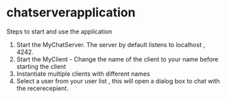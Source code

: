# chatserverapplication

Steps to start and use the application

1) Start the MyChatServer. The server by default listens to localhost , 4242.
2) Start the MyClient - Change the name of the client to your name before starting the client
3) Instantiate multiple clients with different names 
4) Select a user from your user list , this will open a dialog box to chat with the recerecepient. 